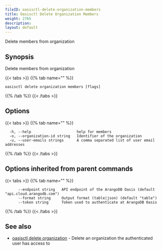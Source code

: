 ```yaml
---
fileID: oasisctl-delete-organization-members
title: Oasisctl Delete Organization Members
weight: 2765
description: 
layout: default
---
```

Delete members from organization

## Synopsis

Delete members from organization

{{< tabs >}}
{{% tab name="" %}}
```
oasisctl delete organization members [flags]
```
{{% /tab %}}
{{< /tabs >}}

## Options

{{< tabs >}}
{{% tab name="" %}}
```
  -h, --help                     help for members
  -o, --organization-id string   Identifier of the organization
  -u, --user-emails strings      A comma separated list of user email addresses
```
{{% /tab %}}
{{< /tabs >}}

## Options inherited from parent commands

{{< tabs >}}
{{% tab name="" %}}
```
      --endpoint string   API endpoint of the ArangoDB Oasis (default "api.cloud.arangodb.com")
      --format string     Output format (table|json) (default "table")
      --token string      Token used to authenticate at ArangoDB Oasis
```
{{% /tab %}}
{{< /tabs >}}

## See also

* [oasisctl delete organization](oasisctl-delete-organization)	 - Delete an organization the authenticated user has access to

